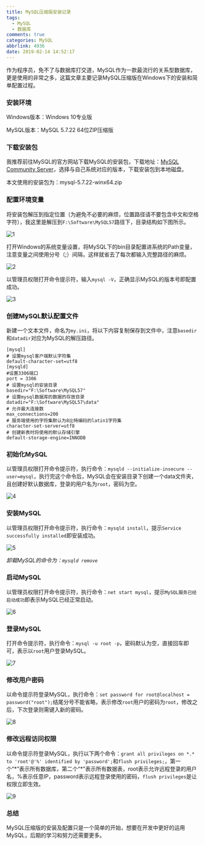 ```yaml
---
title: MySQL压缩版安装记录
tags:
  - MySQL
  - 数据库
comments: true
categories: MySQL
abbrlink: 4936
date: 2019-02-14 14:52:17
---
```


作为程序员，免不了与数据库打交道，MySQL作为一款最流行的关系型数据库，更是使用的非常之多，这篇文章主要记录MySQL压缩版在Windows下的安装和简单配置过程。

<!--more-->

### 安装环境

Windows版本：Windows 10专业版

MySQL版本：MySQL 5.7.22 64位ZIP压缩版

### 下载安装包

我推荐前往MySQL的官方网站下载MySQL的安装包，下载地址：[MySQL Community Server](https://downloads.mysql.com/archives/community/)，选择与自己系统对应的版本，下载安装包到本地磁盘。

本文使用的安装包为：mysql-5.7.22-winx64.zip

### 配置环境变量

将安装包解压到指定位置（为避免不必要的麻烦，位置路径请不要包含中文和空格字符），我这里是解压到`F:\Software\MySQL57`路径下，目录结构如下图所示。

![1](https://i.loli.net/2020/01/19/mbJljN4G8z1AthK.jpg)

打开Windows的系统变量设置，将MySQL下的bin目录配置进系统的Path变量，注意变量之间使用分号（;）间隔，这样就省去了每次都输入完整路径的麻烦。

![2](https://i.loli.net/2020/01/19/HMqkmgQwT7IlNif.jpg)

以管理员权限打开命令提示符，输入`mysql -V`，正确显示MySQL的版本号即配置成功。

![3](https://i.loli.net/2020/01/19/eDbQtNcWvIGoYMP.jpg)

### 创建MySQL默认配置文件

新建一个文本文件，命名为`my.ini`，将以下内容复制保存到文件中，注意`basedir`和`datadir`对应为MySQL的解压路径。

```properties
[mysql]
# 设置mysql客户端默认字符集
default-character-set=utf8 
[mysqld]
#设置3306端口
port = 3306 
# 设置mysql的安装目录
basedir="F:\Software\MySQL57"
# 设置mysql数据库的数据的存放目录
datadir="F:\Software\MySQL57\data"
# 允许最大连接数
max_connections=200
# 服务端使用的字符集默认为8比特编码的latin1字符集
character-set-server=utf8
# 创建新表时将使用的默认存储引擎
default-storage-engine=INNODB
```

### 初始化MySQL

以管理员权限打开命令提示符，执行命令：`mysqld --initialize-insecure --user=mysql`，执行完这个命令后，MySQL会在安装目录下创建一个data文件夹，且创建好默认数据库，登录的用户名为`root`，密码为空。

![4](https://i.loli.net/2020/01/19/j3GyJQ9o8iD5xrf.jpg)

### 安装MySQL

以管理员权限打开命令提示符，执行命令：`mysqld install`，提示`Service successfully installed`即安装成功。

![5](https://tva1.sinaimg.cn/large/005tkHc2gy1g05ziy4v4xj30f0028mwz.jpg)

*卸载MySQL的命令为：`mysqld remove`*

### 启动MySQL

以管理员权限打开命令提示符，执行命令：`net start mysql`，提示`MySQL服务已经启动成功`即表示MySQL已经正常启动。

![6](https://tvax4.sinaimg.cn/large/005tkHc2gy1g05zl8og02j30em05wt8p.jpg)

### 登录MySQL

打开命令提示符，执行命令：`mysql -u root -p`，密码默认为空，直接回车即可，表示以`root`用户登录MySQL。

![7](https://i.loli.net/2020/01/19/jeUn2kig54qQl9Y.jpg)

### 修改用户密码

以命令提示符登录MySQL，执行命令：`set password for root@localhost = password("root");`结尾分号不能省略，表示修改`root`用户的密码为`root`，修改之后，下次登录则需键入新的密码。

![8](https://tva2.sinaimg.cn/large/005tkHc2gy1g05zyvwslsj30ig0id3za.jpg)

### 修改远程访问权限

以命令提示符登录MySQL，执行以下两个命令：`grant all privileges on *.* to 'root'@'%' identified by 'password';`和`flush privileges;`，第一个“\*”表示所有数据库，第二个“\*”表示所有数据表，root表示允许远程登录的用户名，%表示任意IP，password表示远程登录使用的密码，`flush privileges`是让权限立即生效。

![9](https://i.loli.net/2020/01/19/AnGcjt4Y3qIfdmU.jpg)

### 总结

MySQL压缩版的安装及配置只是一个简单的开始，想要在开发中更好的运用MySQL，后期的学习和努力还需要更多。